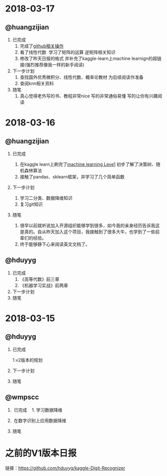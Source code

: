 # 2018-03-17

## @huangzijian

1.	已完成	
	1.	完成了[github相关操作](https://github.com/huangzijian888/knowledge/blob/master/doc/git%E6%93%8D%E4%BD%9C%E6%B5%81%E7%A8%8B.md)
	2. 看了线性代数  学习了矩阵的运算 逆矩阵相关知识
	3. 修改了昨天日报的格式 并补充了kaggle-learn上machine learnign的超链接(强烈推荐像我一样的新手阅读)
2. 下一步计划
	1. 查找国外优秀微积分、线性代数、概率论教材 为后续阅读作准备
	2. 查阅knn相关资料
3. 随笔
	1. 真心觉得老外写的书、教程非常nice 写的非常通俗易懂 写的让你有兴趣阅读


# 2018-03-16


## @huangzijian

1.	已完成
	1. 在kaggle learn上刷完了[machine learning Leve1](https://www.kaggle.com/learn/machine-learning) 初步了解了决策树、随机森林算法
	2. 接触了pandas、sklearn框架，并学习了几个简单函数

2. 下一步计划
	1. 学习二分类、数据降维知识
	2. 复习git知识
3. 随笔
	1. 很早以前就听说加入开源组织能够学到很多，如今我的亲身经历告诉我这是真的。自从昨天加入这个项目，我接触到了很多大牛，也学到了一些前辈们的经验。
	2. 终于能够静下心来阅读英文文档了。

## @hduyyg

1.  已完成
    1.  《高等代数》前三章
    2.  《机器学习实战》前两章
2.  下一步计划
3.  随笔


# 2018-03-15

## @hduyyg

1.  已完成

    1.v2版本的规划

2.  下一步计划

3.  随笔

## @wmpscc
1.  已完成
    1. 学习数据降维
    
2.  在数字识别上应用数据降维

3.  随笔


# 之前的V1版本日报

链接：https://github.com/hduyyg/kaggle-Digit-Recognizer
